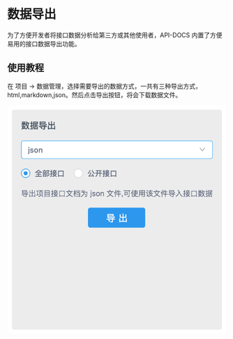 # 数据导出
为了方便开发者将接口数据分析给第三方或其他使用者，API-DOCS 内置了方便易用的接口数据导出功能。


## 使用教程

在 项目 -> 数据管理，选择需要导出的数据方式，一共有三种导出方式，html,markdown,json。然后点击导出按钮，将会下载数据文件。

![](export-data.png)

